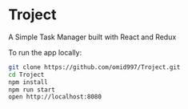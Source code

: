 # Troject

A Simple Task Manager built with React and Redux

To run the app locally:

```bash
git clone https://github.com/omid997/Troject.git
cd Troject
npm install
npm run start
open http://localhost:8080
```
